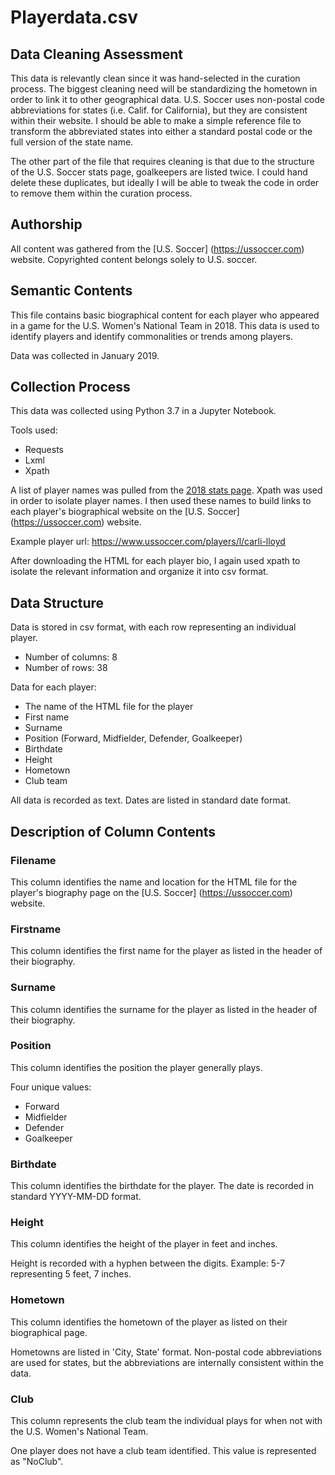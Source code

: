 # Playerdata.csv

## Data Cleaning Assessment

This data is relevantly clean since it was hand-selected in the curation process. The biggest cleaning need will be standardizing the hometown in order to link it to other geographical data. U.S. Soccer uses non-postal code abbreviations for states (i.e. Calif. for California), but they are consistent within their website. I should be able to make a simple reference file to transform the abbreviated states into either a standard postal code or the full version of the state name.

The other part of the file that requires cleaning is that due to the structure of the U.S. Soccer stats page, goalkeepers are listed twice. I could hand delete these duplicates, but ideally I will be able to tweak the code in order to remove them within the curation process.

## Authorship

All content was gathered from the [U.S. Soccer] (https://ussoccer.com) website. Copyrighted content belongs solely to U.S. soccer.

## Semantic Contents

This file contains basic biographical content for each player who appeared in a game for the U.S. Women's National Team in 2018. This data is used to identify players and identify commonalities or trends among players.  

Data was collected in January 2019.

## Collection Process

This data was collected using Python 3.7 in a Jupyter Notebook.

Tools used:  

* Requests  
* Lxml  
* Xpath

A list of player names was pulled from the [2018 stats page](https://www.ussoccer.com/womens-national-team/stats/2018-statistics). Xpath was used in order to isolate player names. I then used these names to build links to each player's biographical website on the [U.S. Soccer] (https://ussoccer.com) website.

Example player url: <https://www.ussoccer.com/players/l/carli-lloyd>

After downloading the HTML for each player bio, I again used xpath to isolate the relevant information and organize it into csv format.

## Data Structure

Data is stored in csv format, with each row representing an individual player.

* Number of columns: 8
* Number of rows: 38

Data for each player:

* The name of the HTML file for the player
* First name
* Surname
* Position (Forward, Midfielder, Defender, Goalkeeper)
* Birthdate
* Height
* Hometown
* Club team

All data is recorded as text. Dates are listed in standard date format.

## Description of Column Contents

### Filename

This column identifies the name and location for the HTML file for the player's biography page on the [U.S. Soccer] (https://ussoccer.com) website.

### Firstname

This column identifies the first name for the player as listed in the header of their biography.

### Surname

This column identifies the surname for the player as listed in the header of their biography.

### Position

This column identifies the position the player generally plays.

Four unique values:

* Forward
* Midfielder
* Defender
* Goalkeeper

### Birthdate

This column identifies the birthdate for the player. The date is recorded in standard YYYY-MM-DD format.

### Height

This column identifies the height of the player in feet and inches.

Height is recorded with a hyphen between the digits. Example: 5-7 representing 5 feet, 7 inches.

### Hometown

This column identifies the hometown of the player as listed on their biographical page.

Hometowns are listed in 'City, State' format. Non-postal code abbreviations are used for states, but the abbreviations are internally consistent within the data.

### Club

This column represents the club team the individual plays for when not with the U.S. Women's National Team.

One player does not have a club team identified. This value is represented as "NoClub".
